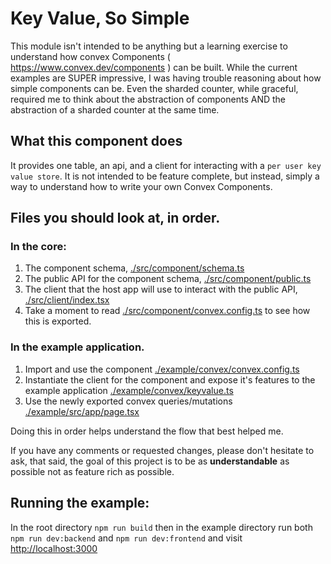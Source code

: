 # Key Value, So Simple

This module isn't intended to be anything but a learning exercise to understand how convex Components ( https://www.convex.dev/components ) can be built. While the current examples are SUPER impressive, I was having trouble reasoning about how simple components can be. Even the sharded counter, while graceful, required me to think about the abstraction of components AND the abstraction of a sharded counter at the same time.

## What this component does

It provides one table, an api, and a client for interacting with a `per user key value store`. It is not intended to be feature complete, but instead, simply a way to understand how to write your own Convex Components.

## Files you should look at, in order.

### In the core:

1. The component schema, [./src/component/schema.ts](./src/component/schema.ts)
2. The public API for the component schema, [./src/component/public.ts](./src/component/public.ts)
3. The client that the host app will use to interact with the public API, [./src/client/index.tsx](./src/client/index.tsx)
4. Take a moment to read [./src/component/convex.config.ts](./src/component/convex.config.ts) to see how this is exported.

### In the example application.

1. Import and use the component [./example/convex/convex.config.ts](./example/convex/convex.config.ts)
2. Instantiate the client for the component and expose it's features to the example application [./example/convex/keyvalue.ts](./example/convex/keyvalue.ts)
3. Use the newly exported convex queries/mutations [./example/src/app/page.tsx](./example/src/app/page.tsx)

Doing this in order helps understand the flow that best helped me.

If you have any comments or requested changes, please don't hesitate to ask, that said, the goal of this project is to be as __understandable__ as possible not as feature rich as possible.

## Running the example:

In the root directory `npm run build` then in the example directory run both `npm run dev:backend` and `npm run dev:frontend` and visit [http://localhost:3000](http://localhost:3000)
